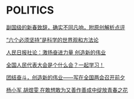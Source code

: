 # POLITICS

[副国级的新春致辞，确实不同凡响，附原创解析点评](https://mp.weixin.qq.com/s?__biz=MzIzMzc3MjMzOA==&mid=2247506589&idx=1&sn=7b9c6441be0839caa8d5ba6616f36e4e&chksm=e8821ec0dff597d692638f1eac051924f982cc9f5f65e05179fe913171bcc667ae9bb82191e1&mpshare=1&scene=1&srcid=0127SqysoilyrPaL4koRPazh&sharer_sharetime=1677989021782&sharer_shareid=3dfab670a7d12520d0e7f7136ac431bf&exportkey=n_ChQIAhIQccR2JXbJXtuEQ2%2FlU6hZ2xL0AQIE97dBBAEAAAAAAMXABFzLSzIAAAAOpnltbLcz9gKNyK89dVj0DUeyM2MPdnRqXST0dMbxnMxswo1d%2BwvtIU%2Bt2DGFUn7zauLInAABJOFdDRVI05Vn%2F18JmpweRy3%2F%2BgAhFdwRdQz%2F%2BvGiX%2F%2BreOvsUaZjFJ7CNb%2F6QMYJo%2F%2FDSDitd0aNijrZsshH26jmAMaBvDdNCP3c8TwTm%2FziKMIvsqu2oOzA9XJMo37XgBy5fGwBobldTVE6%2F6E%2BFtRtXv42PE2cAPmRgasSJZ871KEgHevk0kDmR5f2fzKfREJii2C7ceF%2B0GLrWumaXrWbs%2FxOGFE%3D&acctmode=0&pass_ticket=G1DS8T8w35b63KF1qQ1YBHVJfAf5tBRejGn28zwOpnYuPrlB1Is4zvlM9at3YAbOZXX%2FMQKQ4H1FonaEPPetdA%3D%3D&wx_header=0#rd)

[“六个必须坚持”是科学的世界观和方法论](https://mp.weixin.qq.com/s?__biz=MjM5NjQ1NjY4MQ==&mid=2663613566&idx=1&sn=3adb30a8bb578d9cfdb4403a1ee1f392&chksm=bddfd5f88aa85cee1e13cfaac2c39140546cc053cf7dddc7e146794aaa48ab4a0ee0953d8b3b&mpshare=1&scene=1&srcid=01283ojJUNHAItP0pD4HqN5b&sharer_sharetime=1674915776182&sharer_shareid=3dfab670a7d12520d0e7f7136ac431bf&exportkey=n_ChQIAhIQBVUjlzWGKDFd20lVssObYxL0AQIE97dBBAEAAAAAAF%2BtMkJnrOYAAAAOpnltbLcz9gKNyK89dVj06sGDIZeiKQ4b%2B%2Fsze5n%2B1o0tvkEinAYCSdgJBCp7El2bFNJdOLGffQFdRYKHXABwCXFglPk5r2DhrvbQsOLl2flmA3o7CySfcfDZ8BrwyTZtcCQN1VbMKCh0IuYKvW2uGjruT0owY98Y1nQYGZQF5dnGBEHr81AmgM%2Fs%2FUOjzHdWP6DnyBLrzEA3iDBOkux8OCJlPHBWcjXVK9MZyEYlSV2BGr0dwYuhi4sfl0IG3kby4wvM0%2BAo0X%2B0ZQ6YMYN%2B3dV2XkqzVqjjYO%2FhZiI%3D&acctmode=0&pass_ticket=zrIxqXRiAkDQBEoF%2BpDMaVPHuUf%2FR7y4ZquhYVPou4J%2FzVC59avqoFScl4GfP0f5Eb05VCf1vA1CkfwApXOFlA%3D%3D&wx_header=0#rd)

[人民日报社论：激扬奋进力量 创造新的伟业](https://mp.weixin.qq.com/s?__biz=MzA4OTIyMjUyOQ==&mid=2654689192&idx=1&sn=4ddc61d4cfabc526730a20c98bb54b88&chksm=8bd1cb46bca64250d2371a1909845a1366028baa38fa1c572b3b45954d189ade11947855ccfe&mpshare=1&scene=1&srcid=0305Mcaz5EZMYcBkRJ2gr6YE&sharer_sharetime=1677982675298&sharer_shareid=3dfab670a7d12520d0e7f7136ac431bf&exportkey=n_ChQIAhIQ9cz739HckagOcwNEjKRpphL0AQIE97dBBAEAAAAAADpLAusYIm4AAAAOpnltbLcz9gKNyK89dVj09zvDvdeUbZYU%2Bz%2BYw2WDnadDYlWliXcMyIU3imO0vviYL2nO3kL8YfWzNP5JgOZJlOmPikucJ0ztQfDrFBwaITmLFikwWN%2Fyiws1gPR%2FhKLME4ocBisIZJyPUGM04c6u4vRwCRrk1R25rgVDZ0n3Vjh2G39PE9qIjGGQ87tdrn0nfKdboucvDgCJojQBLznkZNyDCk%2B5%2B3o9jcSxGO2NSyo%2F3NbmzIohYdOotGGO173wrh%2FPwbX8FspcEVTS0gNT5B3PCvN89WTcxH4fx7s%3D&acctmode=0&pass_ticket=7FyhSePCEi%2FV69a8tk4QMtRuJt74HilmKsURIA4XCmvYIyh01EV%2BP7ILyuGL2q3snkU9iWc8jTmCkBSW6SO8Cw%3D%3D&wx_header=0#rd)

[全国人民代表大会是个什么会？一起学习！](https://mp.weixin.qq.com/s?__biz=MjM5MjAxNDM4MA==&mid=2666641127&idx=1&sn=c9979c35050f2485c1d80b3b378ab219&chksm=bda9dfa48ade56b2a2c79616a02b70aeaa6191f1ec60546e4f388a63551712e48e5ecbd52cb4&mpshare=1&scene=1&srcid=0303AN7dYDw8N2Btlpu1YcQ5&sharer_sharetime=1677827161698&sharer_shareid=3dfab670a7d12520d0e7f7136ac431bf&exportkey=n_ChQIAhIQ2raDBva3Ua%2B7SeSM5Mt6FxL0AQIE97dBBAEAAAAAAJPNOtkzNqsAAAAOpnltbLcz9gKNyK89dVj0zsphvbu2qTQbVrlw%2BmKPku2GE3EUbu%2FhHTpOd2pn2i86jyAzkng73IfztKXgd4%2BjHXINhWr%2Bx7tkXZhZSCp%2Fy9YxrJKXB7mBbCFB3l%2FouJC3c3aG2LNbGSh%2Fz566K%2BQp7mz9Cqob4zW2%2FqE6pSwHxbmC7PJjnkHckw1ZeYycLLLfveH%2Ftd6Gz3Jhicv4y49ewtywjJApzr%2FuWyEx72HL0WMRCDC7LSyO%2FW3IXhAwVGx3vrT8SJMEZUMlC4VPQtYTydRdlS0tCLxRtNAnWhI%3D&acctmode=0&pass_ticket=7FyhSePCEi%2FV69a8tk4QMtRuJt74HilmKsURIA4XCmtj%2B7yhXBaNHjfYYwYgrim%2FB23rucTk3xEDPFX99j8tHw%3D%3D&wx_header=0#rd)

[团结奋斗，创造新的伟业——写在全国两会召开前夕](https://mp.weixin.qq.com/s?__biz=MjM5MjAxNDM4MA==&mid=2666641094&idx=1&sn=2d646935c44a5f4e3dc2f24e546ec8ef&chksm=bda9df858ade56939bf32c66c32ca027635224d9f2a717d8f501a0e31adb888415ebecaedb62&mpshare=1&scene=1&srcid=0303tTMou4qgsDq7MykyK67q&sharer_sharetime=1677826517820&sharer_shareid=3dfab670a7d12520d0e7f7136ac431bf&exportkey=n_ChQIAhIQoTey5l3i%2Bb2pV4ukCZQorRL0AQIE97dBBAEAAAAAADToOvaHdgEAAAAOpnltbLcz9gKNyK89dVj0klZCoSFXO5VXwvvrHQSJgAAe92HJiISfT3sLi2y2k7p1Bi8hbzwWzV%2FSQXCl6LlpO2SPUnhyCmOYrq6GODOAMCuRn1B3dNvm5Fow7QMjFIFbAQp0Ib6OT1MPlTmA5%2FvPQ%2BZbxZ6BGICITordE97zvw5CCPiAE%2FI4YIlR7Pl2BWioH%2B9Zp0it84Q52XdbkvseLDcOl7kUHwQdYWNyrRsCoyT57BKCdNNcW6gMOHBHoYi8qWU29Cc%2B%2FjvE8PM0RmoZqYp8s%2BW0%2FkJnCk4WEpQ%3D&acctmode=0&pass_ticket=7FyhSePCEi%2FV69a8tk4QMtRuJt74HilmKsURIA4XCmtLqRukrgYeazACpuzd0%2FJFW%2BDD5b%2Fi0K%2BQfDDJeASffg%3D%3D&wx_header=0#rd)

[杨小军 胡煜雯 在敢想敢为又善作善成中绽放青春之花](https://mp.weixin.qq.com/s?__biz=MzA4OTQ1OTgwNQ==&mid=2680439143&idx=1&sn=136742a96e6e6f868108a7583a300c14&chksm=8a2a7c55bd5df54337a0cc7fcd6ff4270c923489fc8b5f797fbd1a05d27bd66114f3a839f675&mpshare=1&scene=1&srcid=0221f5w8M8pWraT8cUYavqTx&sharer_sharetime=1676956490544&sharer_shareid=3dfab670a7d12520d0e7f7136ac431bf&exportkey=n_ChQIAhIQNk%2FD7VUlIcesqt8DirFnbhLwAQIE97dBBAEAAAAAAOK%2FMie3Nc8AAAAOpnltbLcz9gKNyK89dVj0NK3oeUYrT%2BVjYtcAIFcZWxfGYy0gV6KgzoJ6N3juf1v7tNWPtGy%2ByVIY2GXDX7fZ9lxvChGaaGGqffu5ijNtQNBaKL1pSF0fmTynCff6MHTTH2pFrBQakYqBzd%2FRljcrpWdX87QBnhjooch%2Fg3A5d59wovpGXbcLcNFYLGQ2uj7QVDNmTt633yX3EsUNrI%2FnTYaRYy7RdDdrClmsKnYpJsPni6kXhS%2FQ%2F3z%2BiHrzFxtid66WzM15VyPcrQ7kCVYHteDzycP40ufObw%3D%3D&acctmode=0&pass_ticket=7FyhSePCEi%2FV69a8tk4QMtRuJt74HilmKsURIA4XCmszv6VW4TNHXG54jbkUugwl9o025Pit2%2FIGJI3QdCpzYA%3D%3D&wx_header=0#rd)
